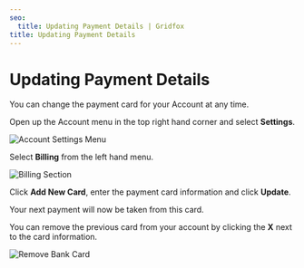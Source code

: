 ```yaml
---
seo:
  title: Updating Payment Details | Gridfox
title: Updating Payment Details
---
```

# Updating Payment Details

You can change the payment card for your Account at any time.

Open up the Account menu in the top right hand corner and select **Settings**.

![Account Settings Menu](/assets/images/account-settings-menu.jpg "Account Settings Menu")

Select **Billing** from the left hand menu.

![Billing Section](/assets/images/billing-section.jpg "Billing Section")

Click **Add New Card**, enter the payment card information and click **Update**.

Your next payment will now be taken from this card.

You can remove the previous card from your account by clicking the **X** next to the card information.

![Remove Bank Card](/assets/images/remove-bank-card.jpg "Remove Bank Card")